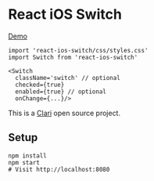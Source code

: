 React iOS Switch
===
[Demo](http://clariussystems.github.io/react-ios-switch)

```
import 'react-ios-switch/css/styles.css'
import Switch from 'react-ios-switch'

<Switch
  className='switch' // optional
  checked={true}
  enabled={true} // optional
  onChange={...}/>
```

This is a [Clari](http://www.clari.com) open source project.

Setup
---
```
npm install
npm start
# Visit http://localhost:8080
```
